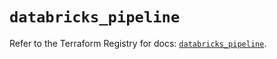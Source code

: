 # `databricks_pipeline`

Refer to the Terraform Registry for docs: [`databricks_pipeline`](https://registry.terraform.io/providers/databricks/databricks/1.33.0/docs/resources/pipeline).
